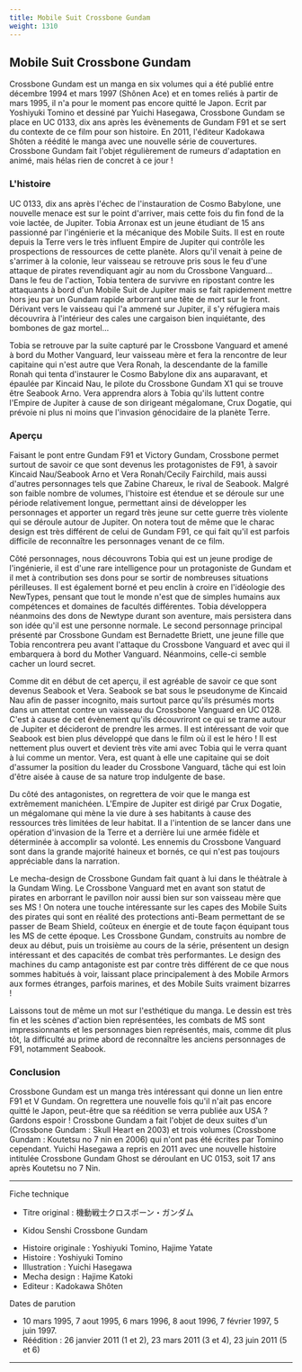 ```yaml
---
title: Mobile Suit Crossbone Gundam
weight: 1310
---
```


Mobile Suit Crossbone Gundam
----------------------------


Crossbone Gundam est un manga en six volumes qui a été publié entre décembre 1994 et mars 1997 (Shônen Ace) et en tomes reliés à partir de mars 1995, il n'a pour le moment pas encore quitté le Japon. Ecrit par Yoshiyuki Tomino et dessiné par Yuichi Hasegawa, Crossbone Gundam se place en UC 0133, dix ans après les évènements de Gundam F91 et se sert du contexte de ce film pour son histoire. En 2011, l'éditeur Kadokawa Shôten a réédité le manga avec une nouvelle série de couvertures. Crossbone Gundam fait l'objet régulièrement de rumeurs d'adaptation en animé, mais hélas rien de concret à ce jour !


### L'histoire


UC 0133, dix ans après l'échec de l'instauration de Cosmo Babylone, une nouvelle menace est sur le point d'arriver, mais cette fois du fin fond de la voie lactée, de Jupiter. Tobia Arronax est un jeune étudiant de 15 ans passionné par l'ingénierie et la mécanique des Mobile Suits. Il est en route depuis la Terre vers le très influent Empire de Jupiter qui contrôle les prospections de ressources de cette planète. Alors qu'il venait à peine de s'arrimer à la colonie, leur vaisseau se retrouve pris sous le feu d'une attaque de pirates revendiquant agir au nom du Crossbone Vanguard... Dans le feu de l'action, Tobia tentera de survivre en ripostant contre les attaquants à bord d'un Mobile Suit de Jupiter mais se fait rapidement mettre hors jeu par un Gundam rapide arborrant une tête de mort sur le front. Dérivant vers le vaisseau qui l'a ammené sur Jupiter, il s'y réfugiera mais découvrira à l'intérieur des cales une cargaison bien inquiétante, des bombones de gaz mortel...


Tobia se retrouve par la suite capturé par le Crossbone Vanguard et amené à bord du Mother Vanguard, leur vaisseau mère et fera la rencontre de leur capitaine qui n'est autre que Vera Ronah, la descendante de la famille Ronah qui tenta d'instaurer le Cosmo Babylone dix ans auparavant, et épaulée par Kincaid Nau, le pilote du Crossbone Gundam X1 qui se trouve être Seabook Arno. Vera apprendra alors à Tobia qu'ils luttent contre l'Empire de Jupiter à cause de son dirigeant mégalomane, Crux Dogatie, qui prévoie ni plus ni moins que l'invasion génocidaire de la planète Terre.


### Aperçu


Faisant le pont entre Gundam F91 et Victory Gundam, Crossbone permet surtout de savoir ce que sont devenus les protagonistes de F91, à savoir Kincaid Nau/Seabook Arno et Vera Ronah/Cecily Fairchild, mais aussi d'autres personnages tels que Zabine Chareux, le rival de Seabook. Malgré son faible nombre de volumes, l'histoire est étendue et se déroule sur une période relativement longue, permettant ainsi de développer les personnages et apporter un regard très jeune sur cette guerre très violente qui se déroule autour de Jupiter. On notera tout de même que le charac design est très différent de celui de Gundam F91, ce qui fait qu'il est parfois difficile de reconnaître les personnages venant de ce film.


Côté personnages, nous découvrons Tobia qui est un jeune prodige de l'ingénierie, il est d'une rare intelligence pour un protagoniste de Gundam et il met à contribution ses dons pour se sortir de nombreuses situations périlleuses. Il est également borné et peu enclin à croire en l'idéologie des NewTypes, pensant que tout le monde n'est que de simples humains aux compétences et domaines de facultés différentes. Tobia développera néanmoins des dons de Newtype durant son aventure, mais persistera dans son idée qu'il est une personne normale. Le second personnage principal présenté par Crossbone Gundam est Bernadette Briett, une jeune fille que Tobia rencontrera peu avant l'attaque du Crossbone Vanguard et avec qui il embarquera à bord du Mother Vanguard. Néanmoins, celle-ci semble cacher un lourd secret.


Comme dit en début de cet aperçu, il est agréable de savoir ce que sont devenus Seabook et Vera. Seabook se bat sous le pseudonyme de Kincaid Nau afin de passer incognito, mais surtout parce qu'ils présumés morts dans un attentat contre un vaisseau du Crossbone Vanguard en UC 0128. C'est à cause de cet évènement qu'ils découvriront ce qui se trame autour de Jupiter et décideront de prendre les armes. Il est intéressant de voir que Seabook est bien plus développé que dans le film où il est le héro ! Il est nettement plus ouvert et devient très vite ami avec Tobia qui le verra quant à lui comme un mentor. Vera, est quant à elle une capitaine qui se doit d'assumer la position du leader du Crossbone Vanguard, tâche qui est loin d'être aisée à cause de sa nature trop indulgente de base.


Du côté des antagonistes, on regrettera de voir que le manga est extrêmement manichéen. L'Empire de Jupiter est dirigé par Crux Dogatie, un mégalomane qui mène la vie dure à ses habitants à cause des ressources très limitées de leur habitat. Il a l'intention de se lancer dans une opération d'invasion de la Terre et a derrière lui une armée fidèle et déterminée à accomplir sa volonté. Les ennemis du Crossbone Vanguard sont dans la grande majorité haineux et bornés, ce qui n'est pas toujours appréciable dans la narration.


Le mecha-design de Crossbone Gundam fait quant à lui dans le théàtrale à la Gundam Wing. Le Crossbone Vanguard met en avant son statut de pirates en arborrant le pavillon noir aussi bien sur son vaisseau mère que ses MS ! On notera une touche intéressante sur les capes des Mobile Suits des pirates qui sont en réalité des protections anti-Beam permettant de se passer de Beam Shield, coûteux en énergie et de toute façon équipant tous les MS de cette époque. Les Crossbone Gundam, construits au nombre de deux au début, puis un troisième au cours de la série, présentent un design intéressant et des capacités de combat très performantes. Le design des machines du camp antagoniste est par contre très différent de ce que nous sommes habitués à voir, laissant place principalement à des Mobile Armors aux formes étranges, parfois marines, et des Mobile Suits vraiment bizarres !


Laissons tout de même un mot sur l'esthétique du manga. Le dessin est très fin et les scènes d'action bien représentées, les combats de MS sont impressionnants et les personnages bien représentés, mais, comme dit plus tôt, la difficulté au prime abord de reconnaître les anciens personnages de F91, notamment Seabook.


### Conclusion


Crossbone Gundam est un manga très intéressant qui donne un lien entre F91 et V Gundam. On regrettera une nouvelle fois qu'il n'ait pas encore quitté le Japon, peut-être que sa réédition se verra publiée aux USA ? Gardons espoir ! Crossbone Gundam a fait l'objet de deux suites d'un (Crossbone Gundam : Skull Heart en 2003) et trois volumes (Crossbone Gundam : Koutetsu no 7 nin en 2006) qui n'ont pas été écrites par Tomino cependant. Yuichi Hasegawa a repris en 2011 avec une nouvelle histoire intitulée Crossbone Gundam Ghost se déroulant en UC 0153, soit 17 ans après Koutetsu no 7 Nin. 




---


Fiche technique


* Titre original : 機動戦士クロスボーン・ガンダム  
- Kidou Senshi Crossbone Gundam
* Histoire originale : Yoshiyuki Tomino, Hajime Yatate
* Histoire : Yoshiyuki Tomino
* Illustration : Yuichi Hasegawa
* Mecha design : Hajime Katoki
* Editeur : Kadokawa Shôten


Dates de parution


* 10 mars 1995, 7 aout 1995, 6 mars 1996, 8 aout 1996, 7 février 1997, 5 juin 1997.
* Réédition : 26 janvier 2011 (1 et 2), 23 mars 2011 (3 et 4), 23 juin 2011 (5 et 6)




---

